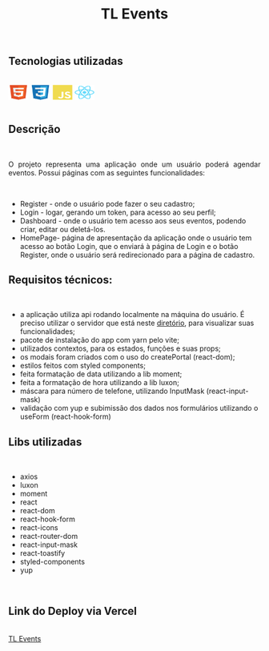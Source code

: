 <h1 align="center" font-family="pattaya">TL Events</h1><br>

<h2 font-family="pattaya">Tecnologias utilizadas</h2>
<div style="display: inline_block"><br>
<img align="center" alt="Alexandra-HTML" height="30" width="40" src="https://raw.githubusercontent.com/devicons/devicon/master/icons/html5/html5-original.svg">
<img align="center" alt="Alexandra-CSS" height="30" width="40" src="https://raw.githubusercontent.com/devicons/devicon/master/icons/css3/css3-original.svg">
<img align="center" alt="Alexandra-Js" height="30" width="40" src="https://raw.githubusercontent.com/devicons/devicon/master/icons/javascript/javascript-plain.svg">
<img align="center" alt="Alexandra-React" height="30" width="40" src="https://raw.githubusercontent.com/devicons/devicon/master/icons/react/react-original.svg">
</div><br>

<h2 font-family="pattaya">Descrição</h2><br>
<p font-family="robotto" font-size="16px" line-height="34px" align="justify">
O projeto representa uma aplicação onde um usuário poderá agendar eventos. Possui páginas com as seguintes funcionalidades:
</p><br>

 - Register - onde o usuário pode fazer o seu cadastro;
 - Login - logar, gerando um token, para acesso ao seu perfil;
 - Dashboard - onde o usuário tem acesso aos seus eventos, podendo criar, editar ou deletá-los. 
 - HomePage- página de apresentação da aplicação onde o usuário tem acesso ao botão Login, que o enviará à página de Login e o botão Register, onde o usuário será redirecionado para a página de cadastro.

<h2 font-family="pattaya">Requisitos técnicos:</h2><br>

- a aplicação utiliza api rodando localmente na máquina do usuário. É preciso utilizar o servidor que está neste <a href="https://github.com/alexandra86/desafio_desenvolvedorWeb_tokenlab_alexandra86/tree/main/backend" font-family="robotto" font-size="16px">diretório</a>, para visualizar suas funcionalidades;
- pacote de instalação do app com yarn pelo vite;
- utilizados contextos, para os estados, funções e suas props;
- os modais foram criados com o uso do createPortal (react-dom);
- estilos feitos com styled components;
- feita formatação de data utilizando a lib moment;
- feita a formatação de hora utilizando a lib luxon;
- máscara para número de telefone, utilizando InputMask (react-input-mask)
- validação com yup e subimissão dos dados nos formulários utilizando o useForm (react-hook-form)

<h2 font-family="pattaya">Libs utilizadas</h2><br>
<ul style="display: inline_block">
<li font-family="robotto" font-size="16px">axios</li>
<li font-family="robotto" font-size="16px">luxon</li>
<li font-family="robotto" font-size="16px">moment</li>
<li font-family="robotto" font-size="16px">react</li>
<li font-family="robotto" font-size="16px">react-dom</li>
<li font-family="robotto" font-size="16px">react-hook-form</li>
<li font-family="robotto" font-size="16px">react-icons</li>
<li font-family="robotto" font-size="16px">react-router-dom</li>
<li font-family="robotto" font-size="16px">react-input-mask</li>
<li font-family="robotto" font-size="16px">react-toastify</li>
<li font-family="robotto" font-size="16px">styled-components</li>
<li font-family="robotto" font-size="16px">yup</li>
</ul><br>

<h2 font-family="pattaya">Link do Deploy via Vercel</h2><br>
<a href="" font-family="robotto" font-size="16px">TL Events</a>

